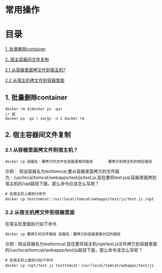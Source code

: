 # 常用操作

# 目录

[1. 批量删除container](#批量删除container)

[2. 宿主容器间文件复制](#宿主容器间文件复制)

  [2.1 从容器里面拷文件到宿主机?](#container2host)
    
  [2.2 从宿主机拷文件到容器里面](#host2container)

<h2 name="批量删除container">1. 批量删除container</h2>

````ssh
docker rm $(docker ps -qa)
// 或
docker ps -qa | xargs -n 1 docker rm
````

<h2 name="宿主容器间文件复制">2. 宿主容器间文件复制</h2>

<h3 name="container2host">2.1 从容器里面拷文件到宿主机？</h3>

````
docker cp 容器名：要拷贝的文件在容器里面的路径       要拷贝到宿主机的相应路径
````

示例： 假设容器名为testtomcat,要从容器里面拷贝的文件路为：/usr/local/tomcat/webapps/test/js/test.js,现在要将test.js从容器里面拷到宿主机的/opt路径下面，那么命令应该怎么写呢？

````
# 在宿主机上面执行命令
docker cp testtomcat：/usr/local/tomcat/webapps/test/js/test.js /opt
````

<h3 name="host2container">2.2 从宿主机拷文件到容器里面</h3>

在宿主机里面执行如下命令

````
docker cp 要拷贝的文件路径 容器名：要拷贝到容器里面对应的路径
````

示例：假设容器名为testtomcat,现在要将宿主机/opt/test.js文件拷贝到容器里面                                                               的/usr/local/tomcat/webapps/test/js路径下面，那么命令该怎么写呢？

````
# 在宿主机上面执行如下命令
docker cp /opt/test.js testtomcat：/usr/local/tomcat/webapps/test/js
````
